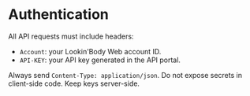 # Authentication

All API requests must include headers:
- `Account`: your Lookin'Body Web account ID.
- `API-KEY`: your API key generated in the API portal.

Always send `Content-Type: application/json`.
Do not expose secrets in client-side code. Keep keys server-side.
